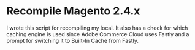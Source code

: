 # Recompile Magento 2.4.x

I wrote this script for recompiling my local. It also has a check for which caching engine is used since Adobe Commerce Cloud uses Fastly and a prompt for switching it to Built-In Cache from Fastly.
